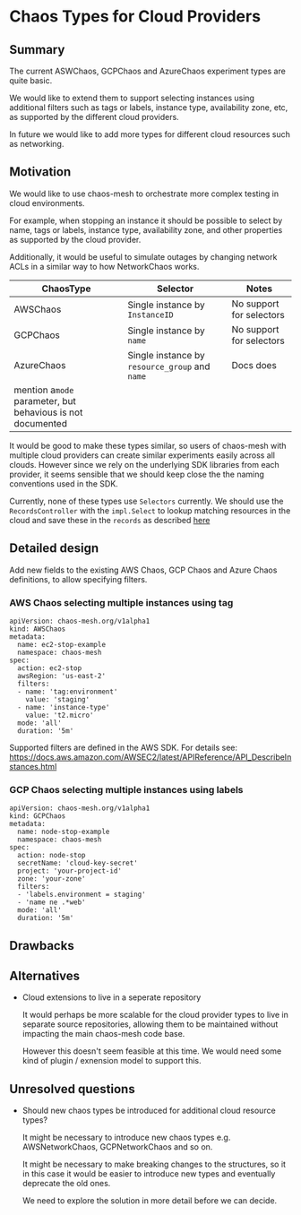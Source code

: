 # Chaos Types for Cloud Providers

## Summary

The current ASWChaos, GCPChaos and AzureChaos experiment types are quite basic.

We would like to extend them to support selecting instances using additional
filters such as tags or labels, instance type, availability zone, etc, as
supported by the different cloud providers.

In future we would like to add more types for different cloud resources
such as networking.

## Motivation

We would like to use chaos-mesh to orchestrate more complex testing in cloud
environments.

For example, when stopping an instance it should be possible to select by name,
tags or labels, instance type, availability zone, and other properties as
supported by the cloud provider.

Additionally, it would be useful to simulate outages by changing network ACLs
in a similar way to how NetworkChaos works.

| ChaosType | Selector | Notes |
| --------- | -------- | ----- |
| AWSChaos  | Single instance by `InstanceID`| No support for selectors |
| GCPChaos  | Single instance by `name`| No support for selectors |
| AzureChaos | Single instance by `resource_group` and `name`| Docs does
mention a`mode` parameter, but behavious is not documented |

It would be good to make these types similar, so users of chaos-mesh with
multiple cloud providers can create similar experiments easily across all
clouds.  However since we rely on the underlying SDK libraries from each
provider, it seems sensible that we should keep close the the naming
conventions used in the SDK.

Currently, none of these types use `Selectors` currently.  We should use the
`RecordsController` with the `impl.Select` to lookup matching resources in the
cloud and save these in the `records` as described
[here](https://github.com/chaos-mesh/chaos-mesh/tree/master/controllers/common/records#readme)


## Detailed design

Add new fields to the existing AWS Chaos, GCP Chaos and Azure Chaos
definitions, to allow specifying filters.

### AWS Chaos selecting multiple instances using tag

```
apiVersion: chaos-mesh.org/v1alpha1
kind: AWSChaos
metadata:
  name: ec2-stop-example
  namespace: chaos-mesh
spec:
  action: ec2-stop
  awsRegion: 'us-east-2'
  filters:
  - name: 'tag:environment'
    value: 'staging'
  - name: 'instance-type'
    value: 't2.micro'
  mode: 'all'
  duration: '5m'
```

Supported filters are defined in the AWS SDK. For details see:
https://docs.aws.amazon.com/AWSEC2/latest/APIReference/API_DescribeInstances.html

### GCP Chaos selecting multiple instances using labels

```
apiVersion: chaos-mesh.org/v1alpha1
kind: GCPChaos
metadata:
  name: node-stop-example
  namespace: chaos-mesh
spec:
  action: node-stop
  secretName: 'cloud-key-secret'
  project: 'your-project-id'
  zone: 'your-zone'
  filters:
  - 'labels.environment = staging'
  - 'name ne .*web'
  mode: 'all'
  duration: '5m'
```

## Drawbacks


## Alternatives

- Cloud extensions to live in a seperate repository

   It would perhaps be more scalable for the cloud provider types to live in 
   separate source repositories, allowing them to be maintained without
   impacting the main chaos-mesh code base.

   However this doesn't seem feasible at this time.  We would need some kind
   of plugin / exnension model to support this.


## Unresolved questions

- Should new chaos types be introduced for additional cloud resource types?

   It might be necessary to introduce new chaos types e.g. AWSNetworkChaos,
   GCPNetworkChaos and so on.

   It might be necessary to make breaking changes to the structures, so it 
   in this case it would be easier to introduce new types and eventually
   deprecate the old ones.

   We need to explore the solution in more detail before we can decide.
